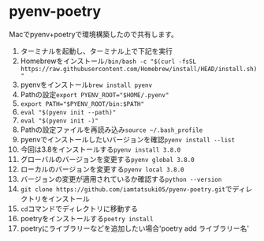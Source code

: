 # pyenv-poetry
Macでpyenv+poetryで環境構築したので共有します。
1. ターミナルを起動し、ターミナル上で下記を実行
2. Homebrewをインストール`/bin/bash -c "$(curl -fsSL https://raw.githubusercontent.com/Homebrew/install/HEAD/install.sh)"`
3. pyenvをインストール`brew install pyenv`
4. Pathの設定`export PYENV_ROOT="$HOME/.pyenv"`
5. `export PATH="$PYENV_ROOT/bin:$PATH"`
6. `eval "$(pyenv init --path)"`
7. `eval "$(pyenv init -)"`
8. Pathの設定ファイルを再読み込み`source ~/.bash_profile`
9. pyenvでインストールしたいバージョンを確認`pyenv install --list`
10. 今回は3.8をインストールする`pyenv install 3.8.0`
11. グローバルのバージョンを変更する`pyenv global 3.8.0`
12. ローカルのバージョンを変更する`pyenv local 3.8.0`
13. バージョンの変更が適用されているか確認する`python --version`
14. `git clone https://github.com/iamtatsuki05/pyenv-poetry.git`でディレクトリをインストール
15. `cd`コマンドでディレクトリに移動する
16. poetryをインストールする`poetry install`
17. poetryにライブラリーなどを追加したい場合'poetry add ライブラリー名'
